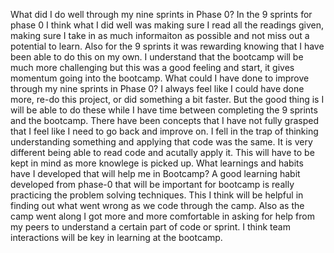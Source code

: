  What did I do well through my nine sprints in Phase 0?
    In the 9 sprints for phase 0 I think what I did well was making sure I read all the readings given, making sure I take in as much informaiton as possible and not miss out a potential to learn. Also for the 9 sprints it was rewarding knowing that I have been able to do this on my own. I understand that the bootcamp will be much more challenging but this was a good feeling and start, it gives momentum going into the bootcamp. 
 What could I have done to improve through my nine sprints in Phase 0?
    I always feel like I could have done more, re-do this project, or did something a bit faster. But the good thing is I will be able to do these while I have time between completing the 9 sprints and the bootcamp. There have been concepts that I have not fully grasped that I feel like I need to go back and improve on. I fell in the trap of thinking understanding something and applying that code was the same. It is very different being able to read code and acutally apply it. This will have to be kept in mind as more knowlege is picked up.
 What learnings and habits have I developed that will help me in Bootcamp?
    A good learning habit developed from phase-0 that will be important for bootcamp is really practicing the problem solving techniques. This I think will be helpful in finding out what went wrong as we code through the camp. Also as the camp went along I got more and more comfortable in asking for help from my peers to understand a certain part of code or sprint. I think team interactions will be key in learning at the bootcamp.